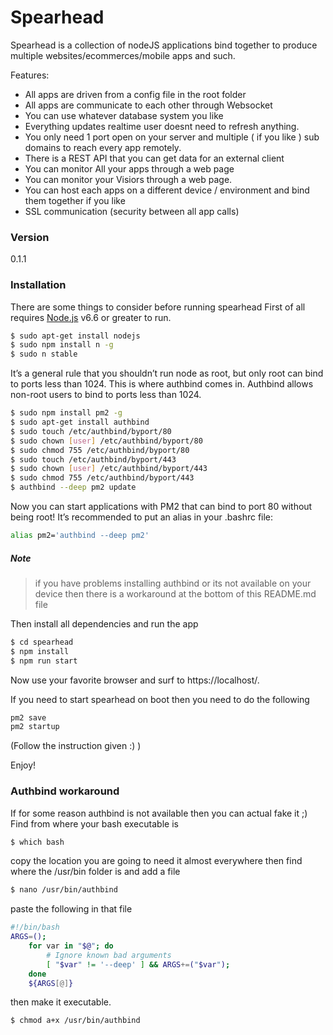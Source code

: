 # Spearhead

Spearhead is a collection of nodeJS applications bind together to produce multiple websites/ecommerces/mobile apps and such.

Features:
  - All apps are driven from a config file in the root folder
  - All apps are communicate to each other through Websocket
  - You can use whatever database system you like
  - Everything updates realtime user doesnt need to refresh anything.
  - You only need 1 port open on your server and multiple ( if you like ) sub domains to reach every app remotely.
  - There is a REST API that you can get data for an external client
  - You can monitor All your apps through a web page
  - You can monitor your Visiors through a web page.
  - You can host each apps on a different device / environment and bind them together if you like
  - SSL communication (security between all app calls)

### Version
0.1.1

### Installation
There are some things to consider before running spearhead
First of all requires [Node.js](https://nodejs.org/) v6.6 or greater to run.
```sh
$ sudo apt-get install nodejs
$ sudo npm install n -g
$ sudo n stable
```
It’s a general rule that you shouldn’t run node as root, but only root can bind to ports less than 1024. This is where authbind comes in. Authbind allows non-root users to bind to ports less than 1024.
```sh
$ sudo npm install pm2 -g
$ sudo apt-get install authbind
$ sudo touch /etc/authbind/byport/80
$ sudo chown [user] /etc/authbind/byport/80
$ sudo chmod 755 /etc/authbind/byport/80
$ sudo touch /etc/authbind/byport/443
$ sudo chown [user] /etc/authbind/byport/443
$ sudo chmod 755 /etc/authbind/byport/443
$ authbind --deep pm2 update
```
Now you can start applications with PM2 that can bind to port 80 without being root!
It’s recommended to put an alias in your .bashrc file:
```sh
alias pm2='authbind --deep pm2'
```
##### Note
> if you have problems installing authbind or its not available on your device then there is a workaround at the bottom of this README.md file


Then install all dependencies and run the app
```sh
$ cd spearhead
$ npm install
$ npm run start
```
Now use your favorite browser and surf to https://localhost/.

If you need to start spearhead on boot then you need to do the following
```sh
pm2 save
pm2 startup
```
(Follow the instruction given :) )

Enjoy!


### Authbind workaround

If for some reason authbind is not available then you can actual fake it ;)
Find from where your bash executable is
```sh
$ which bash
```
copy the location you are going to need it almost everywhere
then find where the /usr/bin folder is and add a file
```sh
$ nano /usr/bin/authbind
```
paste the following in that file
```sh
#!/bin/bash
ARGS=();
    for var in "$@"; do
        # Ignore known bad arguments
        [ "$var" != '--deep' ] && ARGS+=("$var");
    done
    ${ARGS[@]}
```
then make it executable.
```sh
$ chmod a+x /usr/bin/authbind
```

